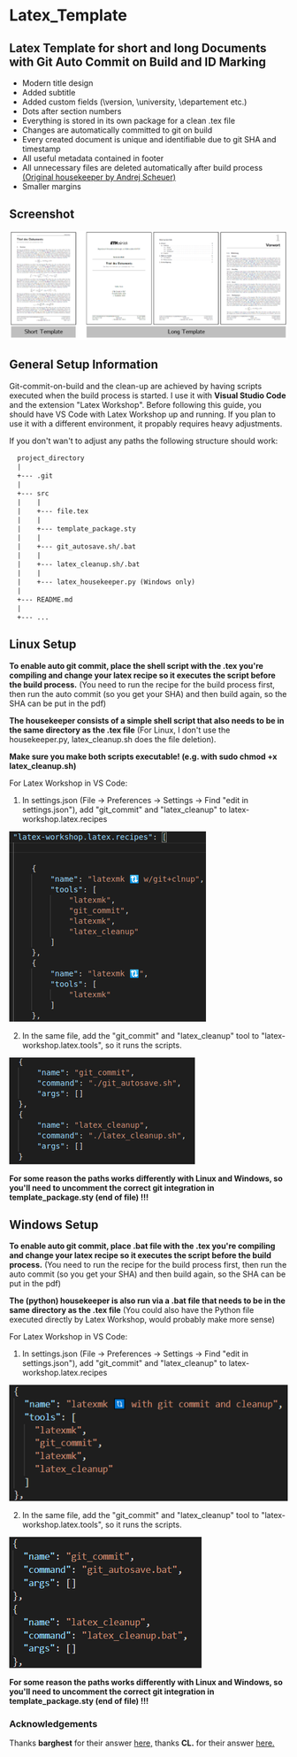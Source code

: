# Latex_Template
## Latex Template for short and long Documents with Git Auto Commit on Build and ID Marking

* Modern title design
* Added subtitle
* Added custom fields (\version, \university, \departement etc.)
* Dots after section numbers
* Everything is stored in its own package for a clean .tex file
* Changes are automatically committed to git on build
* Every created document is unique and identifiable due to git SHA and timestamp
* All useful metadata contained in footer
* All unnecessary files are deleted automatically after build process [(Original housekeeper by Andrej Scheuer)](https://gitlab.com/Hoziax/latex/-/blob/c0d830c560070cc12519f67887c70b934c7d618d/latex_housekeeper.py)
* Smaller margins 


## Screenshot
![Screenshot](https://github.com/stgloorious/Latex_Template/blob/master/docs/screenshots.png)

## General Setup Information
Git-commit-on-build and the clean-up are achieved by having scripts executed when the build process is started. I use it with **Visual Studio Code** and the extension "Latex Workshop". Before following this guide, you should have VS Code with Latex Workshop up and running. If you plan to use it with a different environment, it propably requires heavy adjustments.

If you don't wan't to adjust any paths the following structure should work:

      project_directory
      |
      +--- .git
      |
      +--- src
      |    |
      |    +--- file.tex
      |    |
      |    +--- template_package.sty
      |    |
      |    +--- git_autosave.sh/.bat
      |    |
      |    +--- latex_cleanup.sh/.bat
      |    |
      |    +--- latex_housekeeper.py (Windows only)
      |
      +--- README.md
      |
      +--- ...

## Linux Setup

**To enable auto git commit, place the shell script with the .tex you're compiling and change your latex recipe so it executes the script before the build process.** 
(You need to run the recipe for the build process first, then run the auto commit (so you get your SHA) and then build again, so the SHA can be put in the pdf)

**The housekeeper consists of a simple shell script that also needs to be in the same directory as the .tex file**
(For Linux, I don't use the housekeeper.py, latex_cleanup.sh does the file deletion).

**Make sure you make both scripts executable! (e.g. with sudo chmod +x latex_cleanup.sh)**

For Latex Workshop in VS Code:
1. In settings.json (File -> Preferences -> Settings -> Find "edit in settings.json"), add "git_commit" and "latex_cleanup" to latex-workshop.latex.recipes

![recipe](https://github.com/stgloorious/Latex_Template/blob/master/docs/recipe_linux.png)

2. In the same file, add the "git_commit" and "latex_cleanup" tool to "latex-workshop.latex.tools", so it runs the scripts. 

![tool](https://github.com/stgloorious/Latex_Template/blob/master/docs/tools_linux.png)

**For some reason the paths works differently with Linux and Windows, so you'll need to uncomment the correct git integration in template_package.sty (end of file) !!!**

## Windows Setup

**To enable auto git commit, place .bat file with the .tex you're compiling and change your latex recipe so it executes the script before the build process.** 
(You need to run the recipe for the build process first, then run the auto commit (so you get your SHA) and then build again, so the SHA can be put in the pdf)

**The (python) housekeeper is also run via a .bat file that needs to be in the same directory as the .tex file**
(You could also have the Python file executed directly by Latex Workshop, would probably make more sense)

For Latex Workshop in VS Code:
1. In settings.json (File -> Preferences -> Settings -> Find "edit in settings.json"), add "git_commit" and "latex_cleanup" to latex-workshop.latex.recipes

![recipe](https://github.com/stgloorious/Latex_Template/blob/master/docs/recipe_windows.png)

2. In the same file, add the "git_commit" and "latex_cleanup" tool to "latex-workshop.latex.tools", so it runs the scripts. 

![tool](https://github.com/stgloorious/Latex_Template/blob/master/docs/tools_windows.png)

**For some reason the paths works differently with Linux and Windows, so you'll need to uncomment the correct git integration in template_package.sty (end of file) !!!**

### Acknowledgements
Thanks **barghest** for their answer [here,](https://tex.stackexchange.com/questions/261341/using-texstudio-and-git-to-automatically-commit-using-the-current-date)
thanks **CL.** for their answer [here.](https://tex.stackexchange.com/questions/455396/how-to-include-the-current-git-commit-id-and-branch-in-my-document)


